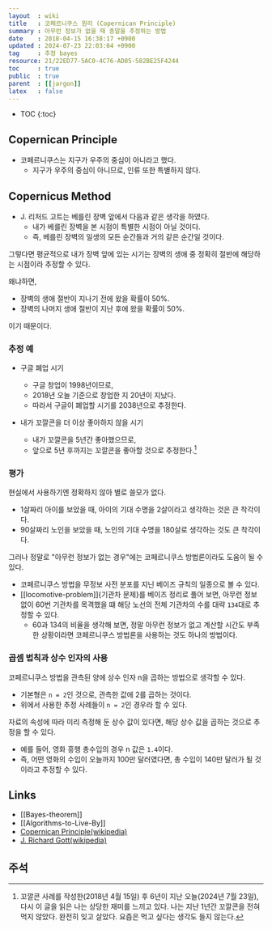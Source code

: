 ```yaml
---
layout  : wiki
title   : 코페르니쿠스 원리 (Copernican Principle)
summary : 아무런 정보가 없을 때 종말을 추정하는 방법
date    : 2018-04-15 16:38:17 +0900
updated : 2024-07-23 22:03:04 +0900
tag     : 추정 bayes
resource: 21/22ED77-5AC0-4C76-AD85-582BE25F4244
toc     : true
public  : true
parent  : [[jargon]]
latex   : false
---
```

* TOC
{:toc}

## Copernican Principle

* 코페르니쿠스는 지구가 우주의 중심이 아니라고 했다.
    * 지구가 우주의 중심이 아니므로, 인류 또한 특별하지 않다.

## Copernicus Method

* J. 리처드 고트는 베를린 장벽 앞에서 다음과 같은 생각을 하였다.
    * 내가 베를린 장벽을 본 시점이 특별한 시점이 아닐 것이다.
    * 즉, 베를린 장벽의 일생의 모든 순간들과 거의 같은 순간일 것이다.

그렇다면 평균적으로 내가 장벽 앞에 있는 시기는
장벽의 생애 중 정확히 절반에 해당하는 시점이라 추정할 수 있다.

왜냐하면,

* 장벽의 생애 절반이 지나기 전에 왔을 확률이 50%.
* 장벽의 나머지 생애 절반이 지난 후에 왔을 확률이 50%.

이기 때문이다.

### 추정 예

* 구글 폐업 시기
    * 구글 창업이 1998년이므로,
    * 2018년 오늘 기준으로 창업한 지 20년이 지났다.
    * 따라서 구글이 폐업할 시기를 2038년으로 추정한다.

* 내가 꼬깔콘을 더 이상 좋아하지 않을 시기
    * 내가 꼬깔콘을 5년간 좋아했으므로,
    * 앞으로 5년 후까지는 꼬깔콘을 좋아할 것으로 추정한다.[^comment-2024]


### 평가

현실에서 사용하기엔 정확하지 않아 별로 쓸모가 없다.

* 1살짜리 아이를 보았을 때, 아이의 기대 수명을 2살이라고 생각하는 것은 큰 착각이다.
* 90살짜리 노인을 보았을 때, 노인의 기대 수명을 180살로 생각하는 것도 큰 착각이다.

그러나 정말로 "아무런 정보가 없는 경우"에는 코페르니쿠스 방법론이라도 도움이 될 수 있다.

* 코페르니쿠스 방법을 무정보 사전 분포를 지닌 베이즈 규칙의 일종으로 볼 수 있다.
* [[locomotive-problem]]{기관차 문제}를 베이즈 정리로 풀어 보면, 아무런 정보 없이 60번 기관차를 목격했을 떄 해당 노선의 전체 기관차의 수를 대략 `134`대로 추정할 수 있다.
    * 60과 134의 비율을 생각해 보면, 정말 아무런 정보가 없고 계산할 시간도 부족한 상황이라면 코페르니쿠스 방법론을 사용하는 것도 하나의 방법이다.


### 곱셈 법칙과 상수 인자의 사용

코페르니쿠스 방법을 관측된 양에 상수 인자 n을 곱하는 방법으로 생각할 수 있다.

* 기본형은 `n = 2`인 것으로, 관측한 값에 2를 곱하는 것이다.
* 위에서 사용한 추정 사례들이 `n = 2`인 경우라 할 수 있다.

자료의 속성에 따라 미리 측정해 둔 상수 값이 있다면, 해당 상수 값을 곱하는 것으로 추정을 할 수 있다.

* 예를 들어, 영화 흥행 총수입의 경우 n 값은 `1.4`이다.
* 즉, 어떤 영화의 수입이 오늘까지 100만 달러였다면, 총 수입이 140만 달러가 될 것이라고 추정할 수 있다.



## Links

* [[Bayes-theorem]]
* [[Algorithms-to-Live-By]]
* [Copernican Principle(wikipedia)](https://en.wikipedia.org/wiki/Copernican_principle )
* [J. Richard Gott(wikipedia)](https://en.wikipedia.org/wiki/J._Richard_Gott )

## 주석

[^comment-2024]: 꼬깔콘 사례를 작성한(2018년 4월 15일) 후 6년이 지난 오늘(2024년 7월 23일), 다시 이 글을 읽은 나는 상당한 재미를 느끼고 있다. 나는 지난 1년간 꼬깔콘을 전혀 먹지 않았다. 완전히 잊고 살았다. 요즘은 먹고 싶다는 생각도 들지 않는다.

